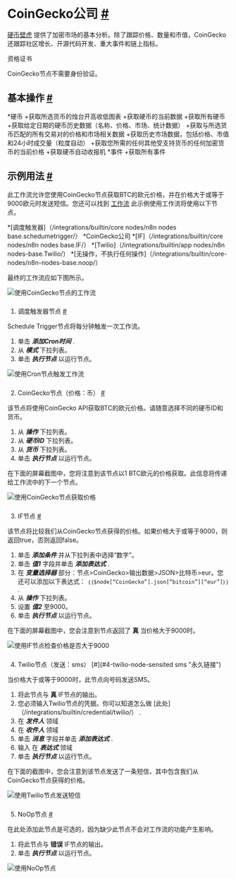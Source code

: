 


 CoinGecko公司
 [#](#coingecko "永久链接")
=============================================



[硬币壁虎](https://www.coingecko.com) 
 提供了加密市场的基本分析。除了跟踪价格、数量和市值，CoinGecko还跟踪社区增长、开源代码开发、重大事件和链上指标。
 




 资格证书
 



 CoinGecko节点不需要身份验证。
 




 基本操作
 [#](#基本操作 "永久链接")
-----------------------------------------------------------


*硬币
	+获取所选货币的烛台开高收低图表
	+获取硬币的当前数据
	+获取所有硬币
	+获取给定日期的硬币历史数据（名称、价格、市场、统计数据）
	+获取与所选货币匹配的所有交易对的价格和市场相关数据
	+获取历史市场数据，包括价格、市值和24小时成交量（粒度自动）
	+获取您所需的任何其他受支持货币的任何加密货币的当前价格
	+获取硬币自动收报机
*事件
	+获取所有事件



 示例用法
 [#](#示例用法 "永久链接")
-----------------------------------------------------



 此工作流允许您使用CoinGecko节点获取BTC的欧元价格，并在价格大于或等于9000欧元时发送短信。您还可以找到
 [工作流](https://n8n.io/workflows/704) 
 此示例使用工作流将使用以下节点。
 


*[调度触发器]（/integrations/builtin/core nodes/n8n nodes base.schedumetrigger/）
*CoinGecko公司
*[IF]（/integrations/builtin/core nodes/n8n nodes base.IF/）
*[Twilio]（/integrations/builtin/app nodes/n8n nodes-base.Twilio/）
*[无操作，不执行任何操作]（/integrations/builtin/core-nodes/n8n-nodes-base.noop/）



 最终的工作流应如下图所示。
 



![使用CoinGecko节点的工作流](https://d33wubrfki0l68.cloudfront.net/12666731d420c6365076498a28858bcd8fd9d94d/dad2c/_images/integrations/builtin/app-nodes/coingecko/workflow.png)



### 
 1. 调度触发器节点
 [#](#1-调度触发器-代码 "永久链接")



 Schedule Trigger节点将每分钟触发一次工作流。
 


1. 单击
 ***添加Cron时间***
 .
2. 从
 ***模式***
 下拉列表。
3. 单击
 ***执行节点***
 以运行节点。



![使用Cron节点触发工作流](https://d33wubrfki0l68.cloudfront.net/f92ea53b26f25af5caa9507df24760772184257d/59692/_images/integrations/builtin/app-nodes/coingecko/cron_node.png)



### 
 2. CoinGecko节点（价格：币）
 [#](#2-coincigecko-node-price-coin "永久链接")



 该节点将使用CoinGecko API获取BTC的欧元价格。请随意选择不同的硬币ID和货币。
1. 从
 ***操作***
 下拉列表。
2. 从
 ***硬币ID***
 下拉列表。
3. 从
 ***货币***
 下拉列表。
4. 单击
 ***执行节点***
 以运行节点。
 



 在下面的屏幕截图中，您将注意到该节点以1 BTC欧元的价格获取。此信息将传递给工作流中的下一个节点。
 



![使用CoinGecko节点获取价格](https://d33wubrfki0l68.cloudfront.net/29c24089f7a50b51401a330173d5bb703c36dee3/e703a/_images/integrations/builtin/app-nodes/coingecko/coingecko_node.png)



### 
 3. IF节点
 [#](#3-if-node "永久链接")



 该节点将比较我们从CoinGecko节点获得的价格。如果价格大于或等于9000，则返回true，否则返回false。
 


1. 单击
 ***添加条件***
 并从下拉列表中选择“数字”。
2. 单击
 ***值1***
 字段并单击
 ***添加表达式***
 .
3. 在
 ***变量选择器***
 部分：节点>CoinGecko>输出数据>JSON>比特币>eur。您还可以添加以下表达式：
 `｛｛$node[“CoinGecko”].json[“bitcoin”][“eur”]｝｝`
 .
4. 从
 ***操作***
 下拉列表。
5. 设置
 ***值2***
 至9000。
6. 单击
 ***执行节点***
 以运行节点。



 在下面的屏幕截图中，您会注意到节点返回了
 **真**
 当价格大于9000时。
 



![使用IF节点检查价格是否大于9000](https://d33wubrfki0l68.cloudfront.net/eaf9a39dd5ff22e8e89a991049e5634372cbe3d3/67be3/_images/integrations/builtin/app-nodes/coingecko/if_node.png)



### 
 4. Twilio节点（发送：sms）
 [#](#4-twilio-node-sensited sms "永久链接")



 当价格大于或等于9000时，此节点向号码发送SMS。
 


1. 将此节点与
 **真**
 IF节点的输出。
2. 您必须输入Twilio节点的凭据。你可以知道怎么做
 [此处]（/integrations/builtin/credential/twilio/）
 .
3. 在
 ***发件人***
 领域
4. 在
 ***收件人***
 领域
5. 单击
 ***消息***
 字段并单击
 ***添加表达式***
 .
6. 输入
 在
 ***表达式***
 领域
7. 单击
 ***执行节点***
 以运行节点。



 在下面的截图中，您会注意到该节点发送了一条短信，其中包含我们从CoinGecko节点获得的价格。
 



![使用Twilio节点发送短信](https://d33wubrfki0l68.cloudfront.net/3bbecf5ad4325a172526ea49636f44bc658008da/96fb4/_images/integrations/builtin/app-nodes/coingecko/twilio_node.png)



### 
 5. NoOp节点
 [#](#5-noop-node "永久链接")



 在此处添加此节点是可选的，因为缺少此节点不会对工作流的功能产生影响。
 


1. 将此节点与
 **错误**
 IF节点的输出。
2. 单击
 ***执行节点***
 以运行节点。



![使用NoOp节点](https://d33wubrfki0l68.cloudfront.net/fe4b75c3248b6946ebd62f1453bba66a04d5bd07/0ff70/_images/integrations/builtin/app-nodes/coingecko/noop_node.png)





